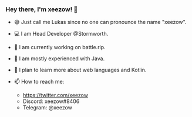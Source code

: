 ### Hey there, I'm xeezow! 👋

- 😅 Just call me Lukas since no one can pronounce the name "xeezow".
- 💻 I am Head Developer @Stormworth.
- 🔭 I am currently working on battle.rip.
- 🌱 I am mostly experienced with Java.
- 🤔 I plan to learn more about web languages and Kotlin.
- 📫 How to reach me:

  - https://twitter.com/xeezow
  - Discord: xeezow#8406
  - Telegram: @xeezow
